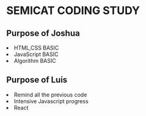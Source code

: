 <h1>SEMICAT CODING STUDY</h1>

<h2> Purpose of Joshua </h2>
  <li> HTML,CSS BASIC </li>
  <li> JavaScript BASIC </li>
  <li> Algorithm BASIC </li>

<h2> Purpose of Luis </h2>
  <li> Remind all the previous code </li>
  <li> Intensive Javascript progress </li>
  <li> React </li>

